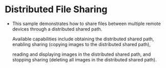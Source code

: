 # Distributed File Sharing<a name="EN-US_TOPIC_0000001080439672"></a>

-   This sample demonstrates how to share files between multiple remote devices through a distributed shared path.

    Available capabilities include obtaining the distributed shared path, enabling sharing \(copying images to the distributed shared path\),

    reading and displaying images in the distributed shared path, and stopping sharing \(deleting all images in the distributed shared path\).


